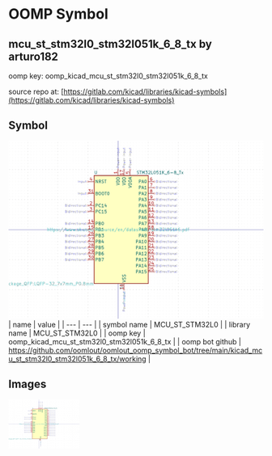 # OOMP Symbol  
## mcu_st_stm32l0_stm32l051k_6_8_tx  by arturo182  
  
oomp key: oomp_kicad_mcu_st_stm32l0_stm32l051k_6_8_tx  
  
source repo at: [https://gitlab.com/kicad/libraries/kicad-symbols](https://gitlab.com/kicad/libraries/kicad-symbols)  
## Symbol  
  
[![working.png](working_600.png)](working.png)  
| name | value | 
| --- | --- | 
| symbol name | MCU_ST_STM32L0 | 
| library name | MCU_ST_STM32L0 | 
| oomp key | oomp_kicad_mcu_st_stm32l0_stm32l051k_6_8_tx | 
| oomp bot github | https://github.com/oomlout/oomlout_oomp_symbol_bot/tree/main/kicad_mcu_st_stm32l0_stm32l051k_6_8_tx/working | 
## Images  
  
[![working.png](working_140.png)](working.png)  
